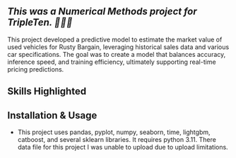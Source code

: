 ## *This was a Numerical Methods project for TripleTen. 👩🏽‍💻*
This project developed a predictive model to estimate the market value of used vehicles for Rusty Bargain, leveraging historical sales data and various car specifications. The goal was to create a model that balances accuracy, inference speed, and training efficiency, ultimately supporting real-time pricing predictions.
## Skills Highlighted

## Installation & Usage
* This project uses pandas, pyplot, numpy, seaborn, time, lightgbm, catboost, and several sklearn libraries.  It requires python 3.11.  There data file for this project I was unable to upload due to upload limitations.
